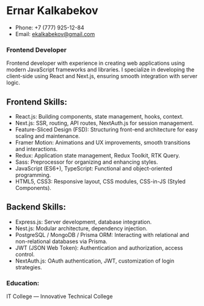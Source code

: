 # Ernar Kalkabekov
* Phone: +7 (777) 925-12-84
* Email: ekalkabekov@gmail.com

### Frontend Developer
Frontend developer with experience in creating web applications using modern JavaScript frameworks and libraries. I specialize in developing the client-side using React and Next.js, ensuring smooth integration with server logic.

## Frontend Skills:
* React.js: Building components, state management, hooks, context.
* Next.js: SSR, routing, API routes, NextAuth.js for session management.
* Feature-Sliced Design (FSD): Structuring front-end architecture for easy scaling and maintenance.
* Framer Motion: Animations and UX improvements, smooth transitions and interactions.
* Redux: Application state management, Redux Toolkit, RTK Query.
* Sass: Preprocessor for organizing and enhancing styles.
* JavaScript (ES6+), TypeScript: Functional and object-oriented programming.
* HTML5, CSS3: Responsive layout, CSS modules, CSS-in-JS (Styled Components).

## Backend Skills:
* Express.js: Server development, database integration.
* Nest.js: Modular architecture, dependency injection.
* PostgreSQL / MongoDB / Prisma ORM: Interacting with relational and non-relational databases via Prisma.
* JWT (JSON Web Token): Authentication and authorization, access control.
* NextAuth.js: OAuth authentication, JWT, customization of login strategies.

### Education:
IT College — Innovative Technical College
